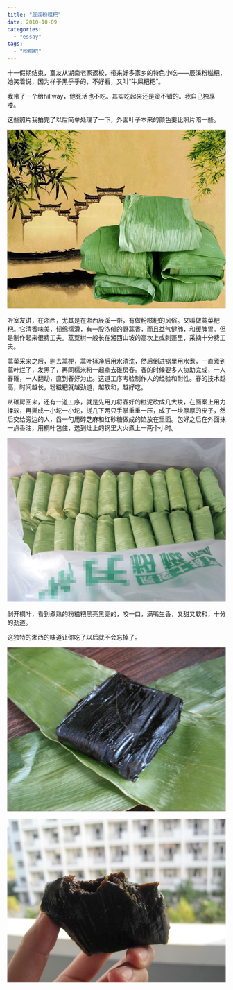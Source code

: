 ```yaml
---
title: "辰溪粉糍粑"
date: 2010-10-09
categories: 
  - "essay"
tags: 
  - "粉糍粑"
---
```


十一假期结束，室友从湖南老家返校，带来好多家乡的特色小吃——辰溪粉糍粑，她笑着说，因为样子黑乎乎的，不好看，又叫“牛屎粑粑”。

我带了一个给hillway，他死活也不吃。其实吃起来还是蛮不错的。我自己独享喽。

这些照片我拍完了以后简单处理了一下，外面叶子本来的颜色要比照片暗一些。

![fsdf5)](images/5063881377_d61de70f35_z.jpg)

听室友讲，在湘西，尤其是在湘西辰溪一带，有做粉糍粑的风俗。又叫做蒿菜粑粑。它清香味美，韧绵糯滑，有一股浓郁的野蒿香，而且益气健肺，和缓脾胃。但是制作起来很费工夫。蒿菜树一般长在湘西山坡的高坎上或刺蓬里，采摘十分费工夫。

蒿菜采来之后，剔去蒿梗，蒿叶择净后用水清洗，然后倒进锅里用水煮，一直煮到蒿叶烂了，发黑了，再同糯米粉一起拿去碓房舂。舂的时候要多人协助完成，一人舂碓，一人翻动，直到舂好为止。这道工序考验制作人的经验和耐性。舂的技术越高，时间越长，粉糍粑就越劲道，越软和，越好吃。

从碓房回来，还有一道工序，就是先用刀将舂好的糍泥砍成几大块，在面案上用力揉软，再撕成一小坨一小坨，搓几下两只手掌重重一压，成了一块厚厚的皮子，然后交给旁边的人，舀一勺用碎芝麻和红砂糖做成的馅放在里面。包好之后在外面抹一点香油，用桐叶包住，送到灶上的锅里大火煮上一两个小时。

![IMG19_](images/5064494802_71f58ea1f5_z.jpg)

剥开桐叶，看到煮熟的粉糍粑黑亮黑亮的，咬一口，满嘴生香，又甜又软和，十分的劲道。

这独特的湘西的味道让你吃了以后就不会忘掉了。

![IMG_5](images/5063881621_49144bebde_z.jpg)

![IMG_2517](images/5064494582_a30c2e086c_z.jpg)
